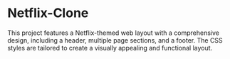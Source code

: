 # Netflix-Clone
 This project features a Netflix-themed web layout with a comprehensive design, including a header, multiple page sections, and a footer. The CSS styles are tailored to create a visually appealing and functional layout.
